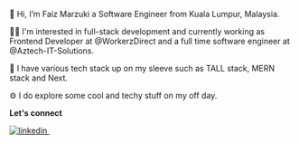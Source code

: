 👋 Hi, I’m Faiz Marzuki a Software Engineer from Kuala Lumpur, Malaysia.

👨‍💻 I'm interested in full-stack development and currently working as Frontend Developer at @WorkerzDirect and a full time software engineer at @Aztech-IT-Solutions.

🎨 I have various tech stack up on my sleeve such as TALL stack, MERN stack and Next.

⚙️ I do explore some cool and techy stuff on my off day.

<b>Let's connect</b>

<a href="https://www.linkedin.com/in/faizzmarzuki/" rel="nofollow noreferrer">
    <img src="https://i.sstatic.net/gVE0j.png" alt="linkedin">
</a> &nbsp; 

<!---
faizzmarzuki/faizzmarzuki is a ✨ special ✨ repository because its `README.md` (this file) appears on your GitHub profile.
You can click the Preview link to take a look at your changes.
--->
